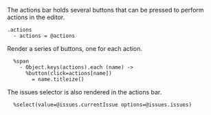 The actions bar holds several buttons that can be pressed to perform actions in
the editor.

    .actions
      - actions = @actions

Render a series of buttons, one for each action.

      %span
        - Object.keys(actions).each (name) ->
          %button(click=actions[name])
            = name.titleize()

The issues selector is also rendered in the actions bar.

      %select(value=@issues.currentIssue options=@issues.issues)
